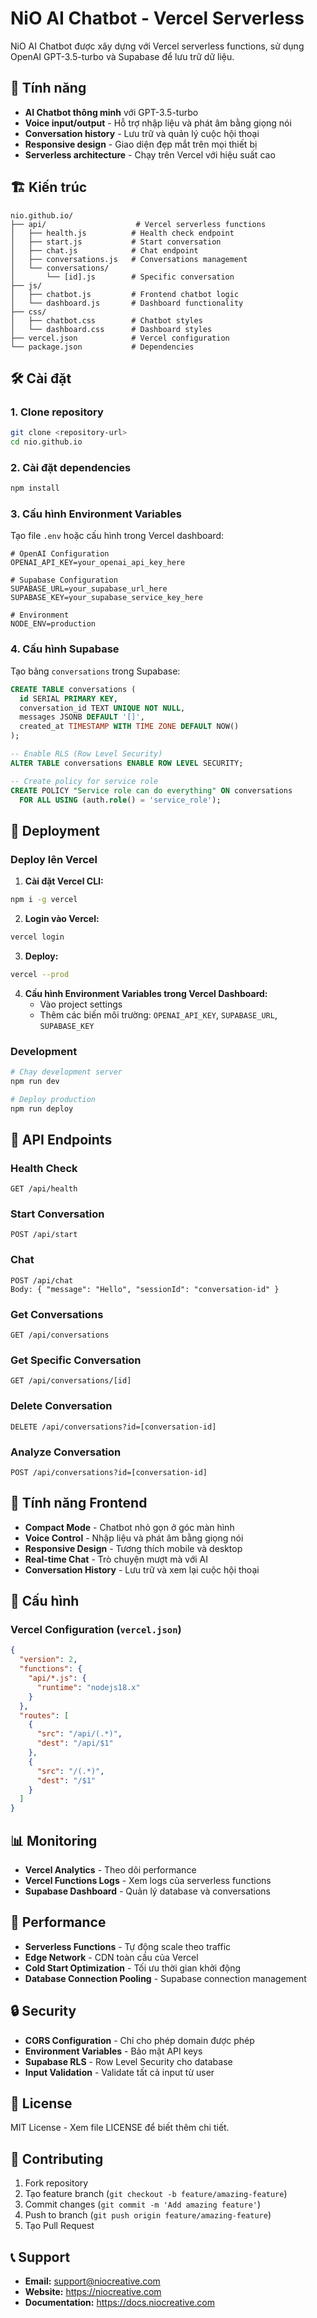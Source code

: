 # NiO AI Chatbot - Vercel Serverless

NiO AI Chatbot được xây dựng với Vercel serverless functions, sử dụng OpenAI GPT-3.5-turbo và Supabase để lưu trữ dữ liệu.

## 🚀 Tính năng

- **AI Chatbot thông minh** với GPT-3.5-turbo
- **Voice input/output** - Hỗ trợ nhập liệu và phát âm bằng giọng nói
- **Conversation history** - Lưu trữ và quản lý cuộc hội thoại
- **Responsive design** - Giao diện đẹp mắt trên mọi thiết bị
- **Serverless architecture** - Chạy trên Vercel với hiệu suất cao

## 🏗️ Kiến trúc

```
nio.github.io/
├── api/                    # Vercel serverless functions
│   ├── health.js          # Health check endpoint
│   ├── start.js           # Start conversation
│   ├── chat.js            # Chat endpoint
│   ├── conversations.js   # Conversations management
│   └── conversations/
│       └── [id].js        # Specific conversation
├── js/
│   ├── chatbot.js         # Frontend chatbot logic
│   └── dashboard.js       # Dashboard functionality
├── css/
│   ├── chatbot.css        # Chatbot styles
│   └── dashboard.css      # Dashboard styles
├── vercel.json            # Vercel configuration
└── package.json           # Dependencies
```

## 🛠️ Cài đặt

### 1. Clone repository
```bash
git clone <repository-url>
cd nio.github.io
```

### 2. Cài đặt dependencies
```bash
npm install
```

### 3. Cấu hình Environment Variables

Tạo file `.env` hoặc cấu hình trong Vercel dashboard:

```env
# OpenAI Configuration
OPENAI_API_KEY=your_openai_api_key_here

# Supabase Configuration
SUPABASE_URL=your_supabase_url_here
SUPABASE_KEY=your_supabase_service_key_here

# Environment
NODE_ENV=production
```

### 4. Cấu hình Supabase

Tạo bảng `conversations` trong Supabase:

```sql
CREATE TABLE conversations (
  id SERIAL PRIMARY KEY,
  conversation_id TEXT UNIQUE NOT NULL,
  messages JSONB DEFAULT '[]',
  created_at TIMESTAMP WITH TIME ZONE DEFAULT NOW()
);

-- Enable RLS (Row Level Security)
ALTER TABLE conversations ENABLE ROW LEVEL SECURITY;

-- Create policy for service role
CREATE POLICY "Service role can do everything" ON conversations
  FOR ALL USING (auth.role() = 'service_role');
```

## 🚀 Deployment

### Deploy lên Vercel

1. **Cài đặt Vercel CLI:**
```bash
npm i -g vercel
```

2. **Login vào Vercel:**
```bash
vercel login
```

3. **Deploy:**
```bash
vercel --prod
```

4. **Cấu hình Environment Variables trong Vercel Dashboard:**
   - Vào project settings
   - Thêm các biến môi trường: `OPENAI_API_KEY`, `SUPABASE_URL`, `SUPABASE_KEY`

### Development

```bash
# Chạy development server
npm run dev

# Deploy production
npm run deploy
```

## 📡 API Endpoints

### Health Check
```
GET /api/health
```

### Start Conversation
```
POST /api/start
```

### Chat
```
POST /api/chat
Body: { "message": "Hello", "sessionId": "conversation-id" }
```

### Get Conversations
```
GET /api/conversations
```

### Get Specific Conversation
```
GET /api/conversations/[id]
```

### Delete Conversation
```
DELETE /api/conversations?id=[conversation-id]
```

### Analyze Conversation
```
POST /api/conversations?id=[conversation-id]
```

## 🎨 Tính năng Frontend

- **Compact Mode** - Chatbot nhỏ gọn ở góc màn hình
- **Voice Control** - Nhập liệu và phát âm bằng giọng nói
- **Responsive Design** - Tương thích mobile và desktop
- **Real-time Chat** - Trò chuyện mượt mà với AI
- **Conversation History** - Lưu trữ và xem lại cuộc hội thoại

## 🔧 Cấu hình

### Vercel Configuration (`vercel.json`)
```json
{
  "version": 2,
  "functions": {
    "api/*.js": {
      "runtime": "nodejs18.x"
    }
  },
  "routes": [
    {
      "src": "/api/(.*)",
      "dest": "/api/$1"
    },
    {
      "src": "/(.*)",
      "dest": "/$1"
    }
  ]
}
```

## 📊 Monitoring

- **Vercel Analytics** - Theo dõi performance
- **Vercel Functions Logs** - Xem logs của serverless functions
- **Supabase Dashboard** - Quản lý database và conversations

## 🚀 Performance

- **Serverless Functions** - Tự động scale theo traffic
- **Edge Network** - CDN toàn cầu của Vercel
- **Cold Start Optimization** - Tối ưu thời gian khởi động
- **Database Connection Pooling** - Supabase connection management

## 🔒 Security

- **CORS Configuration** - Chỉ cho phép domain được phép
- **Environment Variables** - Bảo mật API keys
- **Supabase RLS** - Row Level Security cho database
- **Input Validation** - Validate tất cả input từ user

## 📝 License

MIT License - Xem file LICENSE để biết thêm chi tiết.

## 🤝 Contributing

1. Fork repository
2. Tạo feature branch (`git checkout -b feature/amazing-feature`)
3. Commit changes (`git commit -m 'Add amazing feature'`)
4. Push to branch (`git push origin feature/amazing-feature`)
5. Tạo Pull Request

## 📞 Support

- **Email:** support@niocreative.com
- **Website:** https://niocreative.com
- **Documentation:** https://docs.niocreative.com 